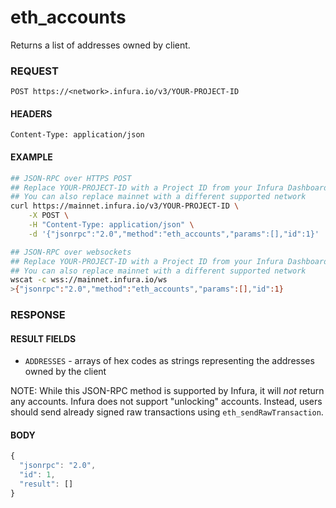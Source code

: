 # eth_accounts

Returns a list of addresses owned by client.

### REQUEST

`POST https://<network>.infura.io/v3/YOUR-PROJECT-ID`

#### HEADERS

`Content-Type: application/json`

#### EXAMPLE
```bash
## JSON-RPC over HTTPS POST
## Replace YOUR-PROJECT-ID with a Project ID from your Infura Dashboard
## You can also replace mainnet with a different supported network
curl https://mainnet.infura.io/v3/YOUR-PROJECT-ID \
    -X POST \
    -H "Content-Type: application/json" \
    -d '{"jsonrpc":"2.0","method":"eth_accounts","params":[],"id":1}'

## JSON-RPC over websockets
## Replace YOUR-PROJECT-ID with a Project ID from your Infura Dashboard
## You can also replace mainnet with a different supported network
wscat -c wss://mainnet.infura.io/ws
>{"jsonrpc":"2.0","method":"eth_accounts","params":[],"id":1}
```

### RESPONSE

#### RESULT FIELDS

- `ADDRESSES` - arrays of hex codes as strings representing the addresses owned by the client

NOTE: While this JSON-RPC method is supported by Infura, it will *not* return any accounts.  Infura does not support "unlocking" accounts.  Instead, users should send already signed raw 
transactions using `eth_sendRawTransaction`.

#### BODY

```js
{
  "jsonrpc": "2.0",
  "id": 1,
  "result": []
}
```
